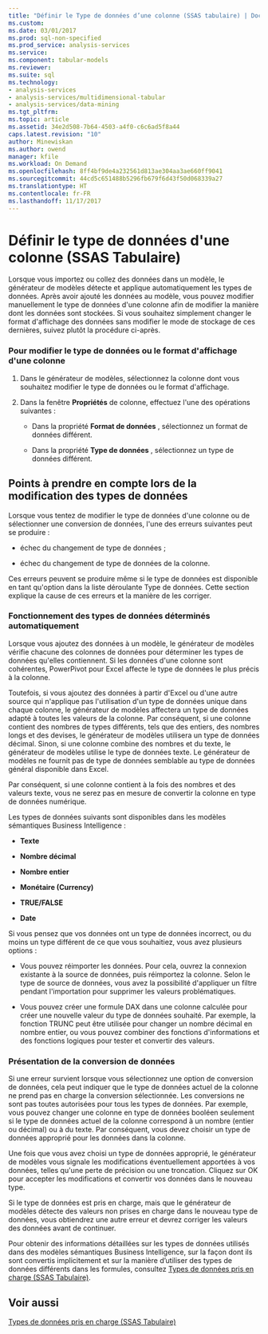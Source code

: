 ```yaml
---
title: "Définir le Type de données d’une colonne (SSAS tabulaire) | Documents Microsoft"
ms.custom: 
ms.date: 03/01/2017
ms.prod: sql-non-specified
ms.prod_service: analysis-services
ms.service: 
ms.component: tabular-models
ms.reviewer: 
ms.suite: sql
ms.technology:
- analysis-services
- analysis-services/multidimensional-tabular
- analysis-services/data-mining
ms.tgt_pltfrm: 
ms.topic: article
ms.assetid: 34e2d508-7b64-4503-a4f0-c6c6ad5f8a44
caps.latest.revision: "10"
author: Minewiskan
ms.author: owend
manager: kfile
ms.workload: On Demand
ms.openlocfilehash: 8ff4bf9de4a232561d813ae304aa3ae660ff9041
ms.sourcegitcommit: 44cd5c651488b5296fb679f6d43f50d068339a27
ms.translationtype: HT
ms.contentlocale: fr-FR
ms.lasthandoff: 11/17/2017
---
```

# <a name="set-the-data-type-of-a-column-ssas-tabular"></a>Définir le type de données d'une colonne (SSAS Tabulaire)
  Lorsque vous importez ou collez des données dans un modèle, le générateur de modèles détecte et applique automatiquement les types de données. Après avoir ajouté les données au modèle, vous pouvez modifier manuellement le type de données d'une colonne afin de modifier la manière dont les données sont stockées. Si vous souhaitez simplement changer le format d'affichage des données sans modifier le mode de stockage de ces dernières, suivez plutôt la procédure ci-après.  
  
### <a name="to-change-the-data-type-or-display-format-for-a-column"></a>Pour modifier le type de données ou le format d'affichage d'une colonne  
  
1.  Dans le générateur de modèles, sélectionnez la colonne dont vous souhaitez modifier le type de données ou le format d'affichage.  
  
2.  Dans la fenêtre **Propriétés** de colonne, effectuez l'une des opérations suivantes :  
  
    -   Dans la propriété **Format de données** , sélectionnez un format de données différent.  
  
    -   Dans la propriété **Type de données** , sélectionnez un type de données différent.  
  
## <a name="considerations-when-changing-data-types"></a>Points à prendre en compte lors de la modification des types de données  
 Lorsque vous tentez de modifier le type de données d'une colonne ou de sélectionner une conversion de données, l'une des erreurs suivantes peut se produire :  
  
-   échec du changement de type de données ;  
  
-   échec du changement de type de données de la colonne.  
  
 Ces erreurs peuvent se produire même si le type de données est disponible en tant qu'option dans la liste déroulante Type de données. Cette section explique la cause de ces erreurs et la manière de les corriger.  
  
### <a name="understanding-automatically-determined-data-types"></a>Fonctionnement des types de données déterminés automatiquement  
 Lorsque vous ajoutez des données à un modèle, le générateur de modèles vérifie chacune des colonnes de données pour déterminer les types de données qu'elles contiennent. Si les données d'une colonne sont cohérentes, PowerPivot pour Excel affecte le type de données le plus précis à la colonne.  
  
 Toutefois, si vous ajoutez des données à partir d'Excel ou d'une autre source qui n'applique pas l'utilisation d'un type de données unique dans chaque colonne, le générateur de modèles affectera un type de données adapté à toutes les valeurs de la colonne. Par conséquent, si une colonne contient des nombres de types différents, tels que des entiers, des nombres longs et des devises, le générateur de modèles utilisera un type de données décimal. Sinon, si une colonne combine des nombres et du texte, le générateur de modèles utilise le type de données texte. Le générateur de modèles ne fournit pas de type de données semblable au type de données général disponible dans Excel.  
  
 Par conséquent, si une colonne contient à la fois des nombres et des valeurs texte, vous ne serez pas en mesure de convertir la colonne en type de données numérique.  
  
 Les types de données suivants sont disponibles dans les modèles sémantiques Business Intelligence :  
  
-   **Texte**  
  
-   **Nombre décimal**  
  
-   **Nombre entier**  
  
-   **Monétaire (Currency)**  
  
-   **TRUE/FALSE**  
  
-   **Date**  
  
 Si vous pensez que vos données ont un type de données incorrect, ou du moins un type différent de ce que vous souhaitiez, vous avez plusieurs options :  
  
-   Vous pouvez réimporter les données. Pour cela, ouvrez la connexion existante à la source de données, puis réimportez la colonne. Selon le type de source de données, vous avez la possibilité d'appliquer un filtre pendant l'importation pour supprimer les valeurs problématiques.  
  
-   Vous pouvez créer une formule DAX dans une colonne calculée pour créer une nouvelle valeur du type de données souhaité. Par exemple, la fonction TRUNC peut être utilisée pour changer un nombre décimal en nombre entier, ou vous pouvez combiner des fonctions d'informations et des fonctions logiques pour tester et convertir des valeurs.  
  
### <a name="understanding-data-conversion"></a>Présentation de la conversion de données  
 Si une erreur survient lorsque vous sélectionnez une option de conversion de données, cela peut indiquer que le type de données actuel de la colonne ne prend pas en charge la conversion sélectionnée. Les conversions ne sont pas toutes autorisées pour tous les types de données. Par exemple, vous pouvez changer une colonne en type de données booléen seulement si le type de données actuel de la colonne correspond à un nombre (entier ou décimal) ou à du texte. Par conséquent, vous devez choisir un type de données approprié pour les données dans la colonne.  
  
 Une fois que vous avez choisi un type de données approprié, le générateur de modèles vous signale les modifications éventuellement apportées à vos données, telles qu'une perte de précision ou une troncation. Cliquez sur OK pour accepter les modifications et convertir vos données dans le nouveau type.  
  
 Si le type de données est pris en charge, mais que le générateur de modèles détecte des valeurs non prises en charge dans le nouveau type de données, vous obtiendrez une autre erreur et devrez corriger les valeurs des données avant de continuer.  
  
 Pour obtenir des informations détaillées sur les types de données utilisés dans des modèles sémantiques Business Intelligence, sur la façon dont ils sont convertis implicitement et sur la manière d’utiliser des types de données différents dans les formules, consultez [Types de données pris en charge &#40;SSAS Tabulaire&#41;](../../analysis-services/tabular-models/data-types-supported-ssas-tabular.md).  
  
## <a name="see-also"></a>Voir aussi  
 [Types de données pris en charge &#40;SSAS Tabulaire&#41;](../../analysis-services/tabular-models/data-types-supported-ssas-tabular.md)  
  
  
